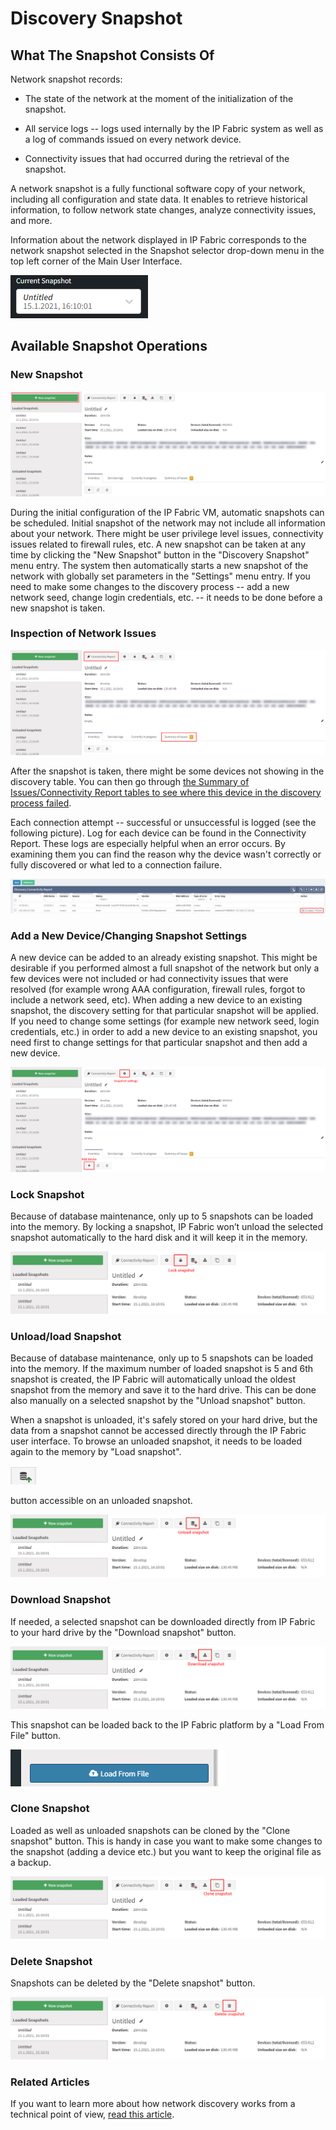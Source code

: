 # Discovery Snapshot

## What The Snapshot Consists Of

Network snapshot records:

- The state of the network at the moment of the initialization of the
  snapshot.

- All service logs -- logs used internally by the IP Fabric system as
  well as a log of commands issued on every network device.

- Connectivity issues that had occurred during the retrieval of the
  snapshot.

A network snapshot is a fully functional software copy of your network,
including all configuration and state data. It enables to retrieve
historical information, to follow network state changes, analyze
connectivity issues, and more.

Information about the network displayed in IP Fabric corresponds to the
network snapshot selected in the Snapshot selector drop-down menu in the
top left corner of the Main User Interface.

![Current snapshot](snapshots/current_snapshot.png)

## Available Snapshot Operations

### New Snapshot

![New snapshot](snapshots/new_snapshot.png)

During the initial configuration of the IP Fabric VM, automatic
snapshots can be scheduled. Initial snapshot of the network may not
include all information about your network. There might be user
privilege level issues, connectivity issues related to firewall rules,
etc. A new snapshot can be taken at any time by clicking the "New
Snapshot" button in the "Discovery Snapshot" menu entry. The system then
automatically starts a new snapshot of the network with globally set
parameters in the "Settings" menu entry. If you need to make some
changes to the discovery process -- add a new network seed, change login
credentials, etc. -- it needs to be done before a new snapshot is taken.

### Inspection of Network Issues

![Connectivity report and summary of issues](snapshots/connectivity_report.png)

After the snapshot is taken, there might be some devices not showing in
the discovery table. You can then go through [the Summary of
Issues/Connectivity Report tables to see where this device in the
discovery process
failed](../Getting_Started/Overview/How_Discovery_Works/common_problems/finetune-ssh-telnet.md).

Each connection attempt -- successful or unsuccessful is logged (see the
following picture). Log for each device can be found in the Connectivity
Report. These logs are especially helpful when an error occurs. By
examining them you can find the reason why the device wasn't correctly
or fully discovered or what led to a connection failure.

![Discovery connectivity report](snapshots/discovery_connectivity_report.png)

### Add a New Device/Changing Snapshot Settings

A new device can be added to an already existing snapshot. This might be
desirable if you performed almost a full snapshot of the network but
only a few devices were not included or had connectivity issues that
were resolved (for example wrong AAA configuration, firewall rules,
forgot to include a network seed, etc). When adding a new device to an
existing snapshot, the discovery setting for that particular snapshot
will be applied. If you need to change some settings (for example new
network seed, login credentials, etc.) in order to add a new device to
an existing snapshot, you need first to change settings for that
particular snapshot and then add a new device.

![Snapshot add device](snapshots/snapshot_add_device.png)

### Lock Snapshot

Because of database maintenance, only up to 5 snapshots can be loaded
into the memory. By locking a snapshot, IP Fabric won’t unload the
selected snapshot automatically to the hard disk and it will keep it in
the memory.

![Snapshot lock](snapshots/snapshot_lock.png)

### Unload/load Snapshot

Because of database maintenance, only up to 5 snapshots can be loaded
into the memory. If the maximum number of loaded snapshot is 5 and 6th
snapshot is created, the IP Fabric will automatically unload the oldest
snapshot from the memory and save it to the hard drive. This can be done
also manually on a selected snapshot by the "Unload snapshot" button.

When a snapshot is unloaded, it's safely stored on your hard drive, but
the data from a snapshot cannot be accessed directly through the IP
Fabric user interface. To browse an unloaded snapshot, it needs to be
loaded again to the memory by "Load snapshot".

![Snapshot load](snapshots/snapshot_load.png)

button accessible on an unloaded snapshot.

![Snapshot unload](snapshots/snapshot_unload.png)

### Download Snapshot

If needed, a selected snapshot can be downloaded directly from IP Fabric
to your hard drive by the "Download snapshot" button.

![Snapshot download](snapshots/snapshot_download.png)

This snapshot can be loaded back to the IP Fabric platform by a "Load
From File" button.

![Snapshot load from file](snapshots/snapshot_load_from_file.png)

### Clone Snapshot

Loaded as well as unloaded snapshots can be cloned by the "Clone
snapshot" button. This is handy in case you want to make some changes to
the snapshot (adding a device etc.) but you want to keep the original
file as a backup.

![Snapshot clone](snapshots/snapshot_clone.png)

### Delete Snapshot

Snapshots can be deleted by the "Delete snapshot" button.

![Snapshot delete](snapshots/snapshot_delete.png)

### Related Articles

If you want to learn more about how network discovery works from a
technical point of view, [read this article](../../../Getting_Started/Overview/How_Discovery_Works/CLI_discovery/).
